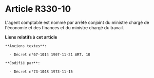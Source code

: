 # Article R330-10

L'agent comptable est nommé par arrêté conjoint du ministre chargé de l'économie et des finances et du ministre chargé du
travail.

**Liens relatifs à cet article**

	**Anciens textes**:

	  - Décret n°67-1014 1967-11-21 ART. 10

	**Codifié par**:

	  - Décret n°73-1048 1973-11-15
